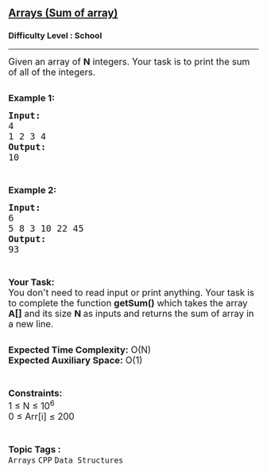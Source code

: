 <h2><a href="https://practice.geeksforgeeks.org/problems/c-arrays-sum-of-array-set-14805/1?page=1&difficulty[]=-2&status[]=unsolved&status[]=attempted&status[]=bookmarked&category[]=Arrays&category[]=prefix-sum&sortBy=submissions">Arrays (Sum of array)</a></h2><h3>Difficulty Level : School</h3><hr><div class="problems_problem_content__Xm_eO"><p><span style="font-size:18px">Given an array of <strong>N</strong> integers. Your task is to print the sum of all of the integers.</span><br>
&nbsp;</p>

<p><span style="font-size:18px"><strong>Example 1:</strong></span></p>

<pre><span style="font-size:18px"><strong>Input:</strong>
4
1 2 3 4
<strong>Output:</strong>
10</span></pre>

<p>&nbsp;</p>

<p><span style="font-size:18px"><strong>Example 2:</strong></span></p>

<pre><span style="font-size:18px"><strong>Input:</strong>
6
5 8 3 10 22 45</span>
<span style="font-size:18px"><strong>Output:</strong>
93</span></pre>

<p>&nbsp;</p>

<p><span style="font-size:18px"><strong>Your Task:&nbsp;&nbsp;</strong><br>
You don't need to read input or print anything. Your task is to complete the function <strong>getSum()</strong>&nbsp;which takes the array <strong>A[]</strong> and its size <strong>N</strong><strong> </strong>as inputs and returns the sum of array&nbsp;in a new line.</span></p>

<p><br>
<span style="font-size:18px"><strong>Expected Time Complexity:</strong> O(N)<br>
<strong>Expected Auxiliary Space:</strong> O(1)</span></p>

<p>&nbsp;</p>

<p><span style="font-size:18px"><strong>Constraints:</strong><br>
1 ≤ N ≤ 10<sup>6</sup></span><br>
<span style="font-size:18px">0 ≤ Arr[i] ≤ 200</span></p>
</div><br><p><span style=font-size:18px><strong>Topic Tags : </strong><br><code>Arrays</code>&nbsp;<code>CPP</code>&nbsp;<code>Data Structures</code>&nbsp;
